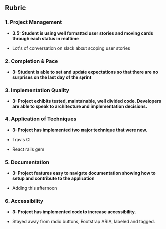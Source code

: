 Rubric
------------

### 1. Project Management

*   **3.5: Student is using well formatted user stories and moving cards through each status in realtime**

* Lot's of conversation on slack about scoping user stories

### 2. Completion & Pace

*   **3: Student is able to set and update expectations so that there are no surprises on the last day of the sprint**

### 3. Implementation Quality

*   **3: Project exhibits tested, maintainable, well divided code. Developers are able to speak to architecture and implementation decisions.**

### 4. Application of Techniques

*   **3: Project has implemented two major technique that were new.**

* Travis CI
* React rails gem

### 5. Documentation

*   **3: Project features easy to navigate documentation showing how to setup and contribute to the application**

* Adding this afternoon

### 6. Accessibility

*   **3: Project has implemented code to increase accessibility.**

* Stayed away from radio buttons, Bootstrap ARIA, labeled and tagged.

